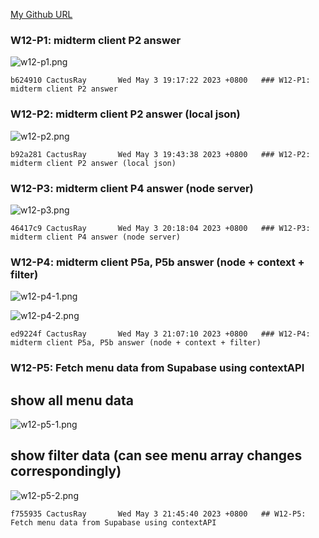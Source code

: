 [My Github URL](https://github.com/CactusRay/1112_wp2_demo_75)

### W12-P1: midterm client P2 answer
 
![w12-p1.png](https://eumovzkxoivpebjwcgny.supabase.co/storage/v1/object/public/demo-75/md_img/w12-p1.png)

```
b624910 CactusRay       Wed May 3 19:17:22 2023 +0800   ### W12-P1: midterm client P2 answer
```

### W12-P2: midterm client P2 answer (local json)

![w12-p2.png](https://eumovzkxoivpebjwcgny.supabase.co/storage/v1/object/public/demo-75/md_img/w12-p2.png)

```
b92a281 CactusRay       Wed May 3 19:43:38 2023 +0800   ### W12-P2: midterm client P2 answer (local json)
```

### W12-P3: midterm client P4 answer (node server)
 
![w12-p3.png](https://eumovzkxoivpebjwcgny.supabase.co/storage/v1/object/public/demo-75/md_img/w12-p3.png)
 
```
46417c9 CactusRay       Wed May 3 20:18:04 2023 +0800   ### W12-P3: midterm client P4 answer (node server)
```

### W12-P4: midterm client P5a, P5b answer (node + context + filter)

![w12-p4-1.png](https://eumovzkxoivpebjwcgny.supabase.co/storage/v1/object/public/demo-75/md_img/w12-p4-1.png)

![w12-p4-2.png](https://eumovzkxoivpebjwcgny.supabase.co/storage/v1/object/public/demo-75/md_img/w12-p4-2.png)
 
```
ed9224f CactusRay       Wed May 3 21:07:10 2023 +0800   ### W12-P4: midterm client P5a, P5b answer (node + context + filter)
```

### W12-P5: Fetch menu data from Supabase using contextAPI
 
## show all menu data
![w12-p5-1.png](https://eumovzkxoivpebjwcgny.supabase.co/storage/v1/object/public/demo-75/md_img/w12-p5-1.png)

 
## show filter data (can see menu array changes correspondingly)
![w12-p5-2.png](https://eumovzkxoivpebjwcgny.supabase.co/storage/v1/object/public/demo-75/md_img/w12-p5-2.png)

```
f755935 CactusRay       Wed May 3 21:45:40 2023 +0800   ## W12-P5: Fetch menu data from Supabase using contextAPI
```